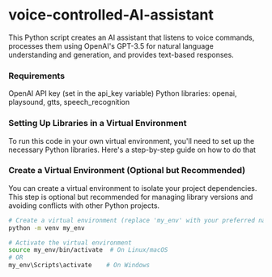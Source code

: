 # voice-controlled-AI-assistant
This Python script creates an AI assistant that listens to voice commands, processes them using OpenAI's GPT-3.5 for natural language understanding and generation, and provides text-based responses. 

### Requirements 
OpenAI API key (set in the api_key variable)
Python libraries: openai, playsound, gtts, speech_recognition

### Setting Up Libraries in a Virtual Environment
To run this code in your own virtual environment, you'll need to set up the necessary Python libraries. Here's a step-by-step guide on how to do that

### Create a Virtual Environment (Optional but Recommended)
You can create a virtual environment to isolate your project dependencies. This step is optional but recommended for managing library versions and avoiding conflicts with other Python projects.


```bash
# Create a virtual environment (replace 'my_env' with your preferred name)
python -m venv my_env

# Activate the virtual environment
source my_env/bin/activate  # On Linux/macOS
# OR
my_env\Scripts\activate    # On Windows
```
